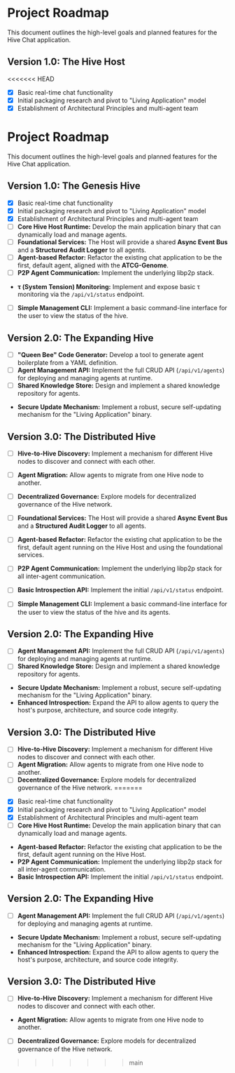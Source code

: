 # Project Roadmap

This document outlines the high-level goals and planned features for the Hive Chat application.

## Version 1.0: The Hive Host

<<<<<<< HEAD
- [x] Basic real-time chat functionality
- [x] Initial packaging research and pivot to "Living Application" model
- [x] Establishment of Architectural Principles and multi-agent team

# Project Roadmap

This document outlines the high-level goals and planned features for the Hive Chat application.

## Version 1.0: The Genesis Hive

- [x] Basic real-time chat functionality
- [x] Initial packaging research and pivot to "Living Application" model
- [x] Establishment of Architectural Principles and multi-agent team
- [ ] **Core Hive Host Runtime:** Develop the main application binary that can dynamically load and manage agents.
- [ ] **Foundational Services:** The Host will provide a shared **Async Event Bus** and a **Structured Audit Logger** to all agents.
- [ ] **Agent-based Refactor:** Refactor the existing chat application to be the first, default agent, aligned with the **ATCG-Genome**.
- [ ] **P2P Agent Communication:** Implement the underlying libp2p stack.
- **τ (System Tension) Monitoring:** Implement and expose basic τ monitoring via the `/api/v1/status` endpoint.
- [ ] **Simple Management CLI:** Implement a basic command-line interface for the user to view the status of the hive.

## Version 2.0: The Expanding Hive

- [ ] **"Queen Bee" Code Generator:** Develop a tool to generate agent boilerplate from a YAML definition.
- [ ] **Agent Management API:** Implement the full CRUD API (`/api/v1/agents`) for deploying and managing agents at runtime.
- [ ] **Shared Knowledge Store:** Design and implement a shared knowledge repository for agents.
- **Secure Update Mechanism:** Implement a robust, secure self-updating mechanism for the "Living Application" binary.

## Version 3.0: The Distributed Hive

- [ ] **Hive-to-Hive Discovery:** Implement a mechanism for different Hive nodes to discover and connect with each other.
- [ ] **Agent Migration:** Allow agents to migrate from one Hive node to another.
- [ ] **Decentralized Governance:** Explore models for decentralized governance of the Hive network.

- [ ] **Foundational Services:** The Host will provide a shared **Async Event Bus** and a **Structured Audit Logger** to all agents.
- [ ] **Agent-based Refactor:** Refactor the existing chat application to be the first, default agent running on the Hive Host and using the foundational services.
- [ ] **P2P Agent Communication:** Implement the underlying libp2p stack for all inter-agent communication.
- [ ] **Basic Introspection API:** Implement the initial `/api/v1/status` endpoint.
- [ ] **Simple Management CLI:** Implement a basic command-line interface for the user to view the status of the hive and its agents.

## Version 2.0: The Expanding Hive

- [ ] **Agent Management API:** Implement the full CRUD API (`/api/v1/agents`) for deploying and managing agents at runtime.
- [ ] **Shared Knowledge Store:** Design and implement a shared knowledge repository for agents.
- **Secure Update Mechanism:** Implement a robust, secure self-updating mechanism for the "Living Application" binary.
- **Enhanced Introspection:** Expand the API to allow agents to query the host's purpose, architecture, and source code integrity.

## Version 3.0: The Distributed Hive

- [ ] **Hive-to-Hive Discovery:** Implement a mechanism for different Hive nodes to discover and connect with each other.
- [ ] **Agent Migration:** Allow agents to migrate from one Hive node to another.
- [ ] **Decentralized Governance:** Explore models for decentralized governance of the Hive network.
=======
*   [x] Basic real-time chat functionality
*   [x] Initial packaging research and pivot to "Living Application" model
*   [x] Establishment of Architectural Principles and multi-agent team
*   [ ] **Core Hive Host Runtime:** Develop the main application binary that can dynamically load and manage agents.
*   **Agent-based Refactor:** Refactor the existing chat application to be the first, default agent running on the Hive Host.
*   **P2P Agent Communication:** Implement the underlying libp2p stack for all inter-agent communication.
*   **Basic Introspection API:** Implement the initial `/api/v1/status` endpoint.

## Version 2.0: The Expanding Hive

*   [ ] **Agent Management API:** Implement the full CRUD API (`/api/v1/agents`) for deploying and managing agents at runtime.
*   **Secure Update Mechanism:** Implement a robust, secure self-updating mechanism for the "Living Application" binary.
*   **Enhanced Introspection:** Expand the API to allow agents to query the host's purpose, architecture, and source code integrity.

## Version 3.0: The Distributed Hive

*   [ ] **Hive-to-Hive Discovery:** Implement a mechanism for different Hive nodes to discover and connect with each other.
*   **Agent Migration:** Allow agents to migrate from one Hive node to another.
*   [ ] **Decentralized Governance:** Explore models for decentralized governance of the Hive network.
>>>>>>> main